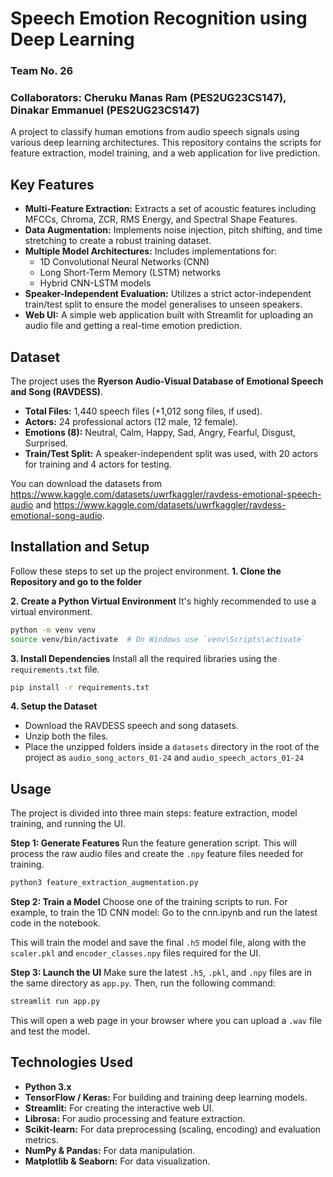 # Speech Emotion Recognition using Deep Learning
###  Team No. 26
###  Collaborators: Cheruku Manas Ram (PES2UG23CS147), Dinakar Emmanuel (PES2UG23CS147)

A project to classify human emotions from audio speech signals using various deep learning architectures. This repository contains the scripts for feature extraction, model training, and a web application for live prediction.

## Key Features

- **Multi-Feature Extraction:** Extracts a set of acoustic features including MFCCs, Chroma, ZCR, RMS Energy, and Spectral Shape Features.
- **Data Augmentation:** Implements noise injection, pitch shifting, and time stretching to create a robust training dataset.
- **Multiple Model Architectures:** Includes implementations for:
    - 1D Convolutional Neural Networks (CNN)
    - Long Short-Term Memory (LSTM) networks
    - Hybrid CNN-LSTM models
- **Speaker-Independent Evaluation:** Utilizes a strict actor-independent train/test split to ensure the model generalises to unseen speakers.
- **Web UI:** A simple web application built with Streamlit for uploading an audio file and getting a real-time emotion prediction.

## Dataset

The project uses the **Ryerson Audio-Visual Database of Emotional Speech and Song (RAVDESS)**.

- **Total Files:** 1,440 speech files (+1,012 song files, if used).
- **Actors:** 24 professional actors (12 male, 12 female).
- **Emotions (8):** Neutral, Calm, Happy, Sad, Angry, Fearful, Disgust, Surprised.
- **Train/Test Split:** A speaker-independent split was used, with 20 actors for training and 4 actors for testing.

You can download the datasets from https://www.kaggle.com/datasets/uwrfkaggler/ravdess-emotional-speech-audio and https://www.kaggle.com/datasets/uwrfkaggler/ravdess-emotional-song-audio.

## Installation and Setup

Follow these steps to set up the project environment.
**1. Clone the Repository and go to the folder**

**2. Create a Python Virtual Environment**
It's highly recommended to use a virtual environment.
```bash
python -m venv venv
source venv/bin/activate  # On Windows use `venv\Scripts\activate`
```

**3. Install Dependencies**
Install all the required libraries using the `requirements.txt` file.
```bash
pip install -r requirements.txt
```

**4. Setup the Dataset**
- Download the RAVDESS speech and song datasets.
- Unzip both the files.
- Place the unzipped folders inside a `datasets` directory in the root of the project as `audio_song_actors_01-24` and `audio_speech_actors_01-24`

## Usage

The project is divided into three main steps: feature extraction, model training, and running the UI.

**Step 1: Generate Features**
Run the feature generation script. This will process the raw audio files and create the `.npy` feature files needed for training.
```bash
python3 feature_extraction_augmentation.py
```

**Step 2: Train a Model**
Choose one of the training scripts to run. For example, to train the 1D CNN model:
Go to the cnn.ipynb and run the latest code in the notebook. 

This will train the model and save the final `.h5` model file, along with the `scaler.pkl` and `encoder_classes.npy` files required for the UI.

**Step 3: Launch the UI**
Make sure the latest `.h5`, `.pkl`, and `.npy` files are in the same directory as `app.py`. Then, run the following command:
```bash
streamlit run app.py
```
This will open a web page in your browser where you can upload a `.wav` file and test the model.

## Technologies Used

- **Python 3.x**
- **TensorFlow / Keras:** For building and training deep learning models.
- **Streamlit:** For creating the interactive web UI.
- **Librosa:** For audio processing and feature extraction.
- **Scikit-learn:** For data preprocessing (scaling, encoding) and evaluation metrics.
- **NumPy & Pandas:** For data manipulation.
- **Matplotlib & Seaborn:** For data visualization.
